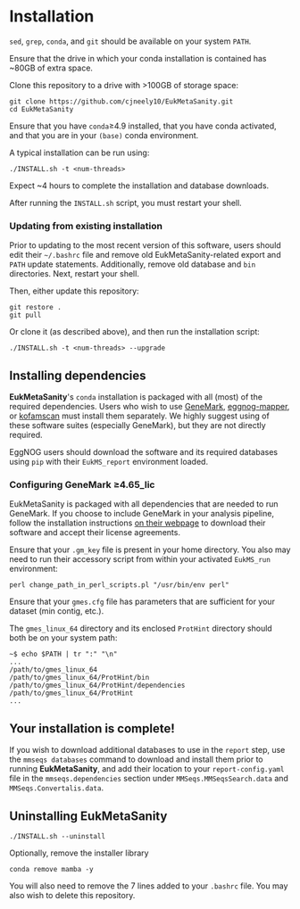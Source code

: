 # Installation

`sed`, `grep`, `conda`, and `git` should be available on your system `PATH`.

Ensure that the drive in which your conda installation is contained has ~80GB of extra space.

Clone this repository to a drive with >100GB of storage space:

```
git clone https://github.com/cjneely10/EukMetaSanity.git
cd EukMetaSanity
```

Ensure that you have `conda`&ge;4.9 installed, that you have conda activated, and that you are in your `(base)` conda environment.


A typical installation can be run using:

```shell
./INSTALL.sh -t <num-threads>
```

Expect ~4 hours to complete the installation and database downloads.

After running the `INSTALL.sh` script, you must restart your shell.

### Updating from existing installation

Prior to updating to the most recent version of this software, users should edit their `~/.bashrc` file and remove old
EukMetaSanity-related export and `PATH` update statements. Additionally, remove old database and `bin` directories.
Next, restart your shell.

Then, either update this repository:

```shell
git restore .
git pull
```

Or clone it (as described above), and then run the installation script:
```shell
./INSTALL.sh -t <num-threads> --upgrade
```

## Installing dependencies

**EukMetaSanity**'s `conda` installation is packaged with all (most) of the required dependencies.
Users who wish to use [GeneMark](http://topaz.gatech.edu/GeneMark/license_download.cgi), 
[eggnog-mapper](https://github.com/eggnogdb/eggnog-mapper), or [kofamscan](https://www.genome.jp/tools/kofamkoala/) 
must install them separately. We highly suggest using of these software suites (especially GeneMark), 
but they are not directly required.

EggNOG users should download the software and its required databases using `pip` with their `EukMS_report` environment loaded.

### Configuring GeneMark &ge;4.65_lic

EukMetaSanity is packaged with all dependencies that are needed to run GeneMark.
If you choose to include GeneMark in your analysis pipeline, follow the installation instructions [on their webpage](http://topaz.gatech.edu/GeneMark/license_download.cgi) to download their software and accept their license agreements.

Ensure that your `.gm_key` file is present in your home directory. 
You also may need to run their accessory script from within your activated `EukMS_run` environment:

```shell
perl change_path_in_perl_scripts.pl "/usr/bin/env perl"
```

Ensure that your `gmes.cfg` file has parameters that are sufficient for your dataset (min contig, etc.).

The `gmes_linux_64` directory and its enclosed `ProtHint` directory should both be on your system path:

```shell
~$ echo $PATH | tr ":" "\n"
...
/path/to/gmes_linux_64
/path/to/gmes_linux_64/ProtHint/bin
/path/to/gmes_linux_64/ProtHint/dependencies
/path/to/gmes_linux_64/ProtHint
...
```

## **Your installation is complete!**
 
If you wish to download additional databases to use in the `report` step, use the 
`mmseqs databases` command to download and install them prior to running **EukMetaSanity**, and add their location to your 
`report-config.yaml` file in the `mmseqs.dependencies` section under `MMSeqs.MMSeqsSearch.data` and 
`MMSeqs.Convertalis.data`.


## Uninstalling EukMetaSanity

```shell
./INSTALL.sh --uninstall
```

Optionally, remove the installer library

```shell
conda remove mamba -y
```

You will also need to remove the 7 lines added to your `.bashrc` file. You may also wish to delete this repository.
